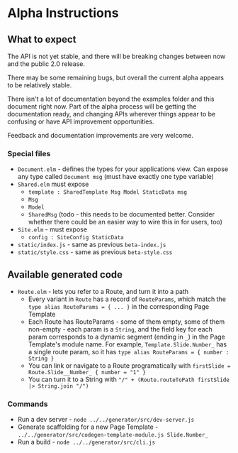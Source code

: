 # Alpha Instructions

## What to expect

The API is not yet stable, and there will be breaking changes between now and the public 2.0 release.

There may be some remaining bugs, but overall the current alpha appears to be relatively stable.

There isn't a lot of documentation beyond the examples folder and this document right now. Part of the alpha process will be
getting the documentation ready, and changing APIs wherever things appear to be confusing or have API improvement opportunities.

Feedback and documentation improvements are very welcome.

### Special files

- `Document.elm` - defines the types for your applications view. Can expose any type called `Document msg` (must have exactly one type variable)
- `Shared.elm` must expose
  - `template : SharedTemplate Msg Model StaticData msg`
  - `Msg`
  - `Model`
  - `SharedMsg` (todo - this needs to be documented better. Consider whether there could be an easier way to wire this in for users, too)
- `Site.elm` - must expose
  - `config : SiteConfig StaticData`
- `static/index.js` - same as previous `beta-index.js`
- `static/style.css` - same as previous `beta-style.css`

## Available generated code

- `Route.elm` - lets you refer to a Route, and turn it into a path
  - Every variant in `Route` has a record of `RouteParams`, which match the `type alias RouteParams = { ... }` in the corresponding Page Template
  - Each Route has RouteParams - some of them empty, some of them non-empty - each param is a `String`, and the field key for each param corresponds to a dynamic segment (ending in `_`) in the Page Template's module name. For example, `Template.Slide.Number_` has a single route param, so it has `type alias RouteParams = { number : String }`
  - You can link or navigate to a Route programatically with `firstSlide = Route.Slide__Number_ { number = "1" }`
  - You can turn it to a String with `"/" + (Route.routeToPath firstSlide |> String.join "/")`

### Commands

- Run a dev server - `node ../../generator/src/dev-server.js`
- Generate scaffolding for a new Page Template - `../../generator/src/codegen-template-module.js Slide.Number_`
- Run a build - `node ../../generator/src/cli.js`
